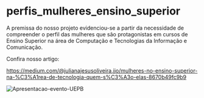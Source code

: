 # perfis_mulheres_ensino_superior

A premissa do nosso projeto evidenciou-se a partir da necessidade de compreender o perfil das mulheres que são protagonistas em cursos de Ensino Superior na área de Computação e Tecnologias da Informação e Comunicação.

Confira nosso artigo:

https://medium.com/@julianajesusoliveira.jjo/mulheres-no-ensino-superior-na-%C3%A1rea-de-tecnologia-quem-s%C3%A3o-elas-8670b49fc9b9

![Apresentacao-evento-UEPB](https://user-images.githubusercontent.com/62727312/126039071-b7e0d495-93f9-4bb1-b366-1f6f589b08d4.png)


